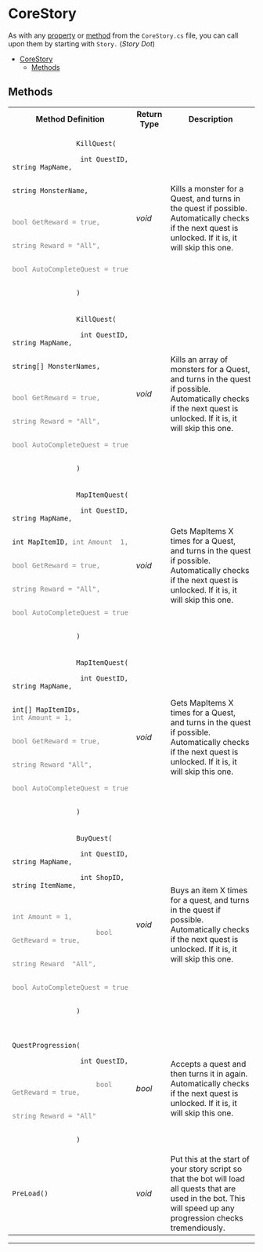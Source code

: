 
# CoreStory

As with any [property](#properties) or [method](#methods) from the `CoreStory.cs` file, you can call upon them by starting with `Story.` (*Story Dot*)

- [CoreStory](#corestory)
  - [Methods](#methods)

## Methods

<table style="width:100%">
    <tr>
        <th style="width:22%">Method Definition</th>
        <th>Return Type</th>
        <th>Description</th>
    </tr>
    <tr>
        <td>
            <code>
                KillQuest(<br>
                &emsp;int&nbsp;QuestID, string&nbsp;MapName,<br>
                &emsp;string&nbsp;MonsterName,<br>
                <span style="color:gray">
                    &emsp;bool&nbsp;GetReward&nbsp;=&nbsp;true,<br>
                    &emsp;string&nbsp;Reward&nbsp;=&nbsp;"All",<br>
                    &emsp;bool&nbsp;AutoCompleteQuest&nbsp;=&nbsp;true<br>
                </span>
                )
            </code>
        </td>
        <td><i>void</i></td>
        <td>
            Kills a monster for a Quest, and turns in the quest if possible. 
            Automatically checks if the next quest is unlocked. If it is, it will skip this one.
        </td>
    </tr>
    <tr>
        <td>
            <code>
                KillQuest(<br>
                &emsp;int&nbsp;QuestID, string&nbsp;MapName,<br>
                &emsp;string[]&nbsp;MonsterNames,<br>
                <span style="color:gray">
                    &emsp;bool&nbsp;GetReward&nbsp;=&nbsp;true,<br>
                    &emsp;string&nbsp;Reward&nbsp;=&nbsp;"All",<br>
                    &emsp;bool&nbsp;AutoCompleteQuest&nbsp;=&nbsp;true<br>
                </span>
                )
            </code>
        </td>
        <td><i>void</i></td>
        <td>
            Kills an array of monsters for a Quest, and turns in the quest if possible. 
            Automatically checks if the next quest is unlocked. If it is, it will skip this one.
        </td>
    </tr>
    <tr>
        <td>
            <code>
                MapItemQuest(<br>
                &emsp;int&nbsp;QuestID, string&nbsp;MapName,<br>
                &emsp;int&nbsp;MapItemID, <span style="color:gray">int&nbsp;Amount&nbsp&nbsp;1,<br>
                    &emsp;bool&nbsp;GetReward&nbsp;=&nbsp;true,<br>
                    &emsp;string&nbsp;Reward&nbsp;=&nbsp;"All",<br>
                    &emsp;bool&nbsp;AutoCompleteQuest&nbsp;=&nbsp;true<br>
                </span>
                )
            </code>
        </td>
        <td><i>void</i></td>
        <td>
            Gets MapItems X times for a Quest, and turns in the quest if possible. 
            Automatically checks if the next quest is unlocked. If it is, it will skip this one.
        </td>
    </tr>
    <tr>
        <td>
            <code>
                MapItemQuest(<br>
                &emsp;int&nbsp;QuestID, string&nbsp;MapName,<br>
                &emsp;int[]&nbsp;MapItemIDs, <span style="color:gray">int&nbsp;Amount&nbsp;=&nbsp;1,<br>
                    &emsp;bool&nbsp;GetReward&nbsp;=&nbsp;true,<br>
                    &emsp;string&nbsp;Reward&nbsp;"All",<br>
                    &emsp;bool&nbsp;AutoCompleteQuest&nbsp;=&nbsp;true<br>
                </span>
                )
            </code>
        </td>
        <td><i>void</i></td>
        <td>
            Gets MapItems X times for a Quest, and turns in the quest if possible. 
            Automatically checks if the next quest is unlocked. If it is, it will skip this one.
        </td>
    </tr>
    <tr>
        <td>
            <code>
                BuyQuest(<br>
                &emsp;int&nbsp;QuestID, string&nbsp;MapName,<br>
                &emsp;int&nbsp;ShopID, string&nbsp;ItemName,<br>
                <span style="color:gray">
                    &emsp;int&nbsp;Amount&nbsp;=&nbsp;1,<br>
                    &emsp;bool GetReward = true,<br>
                    &emsp;string&nbsp;Reward&nbsp&nbsp;"All",<br>
                    &emsp;bool&nbsp;AutoCompleteQuest&nbsp;=&nbsp;true<br>
                </span>
                )
            </code>
        </td>
        <td><i>void</i></td>
        <td>
            Buys an item X times for a quest, and turns in the quest if possible. 
            Automatically checks if the next quest is unlocked. If it is, it will skip this one.
        </td>
    </tr>
    <tr>
        <td>
            <code>
                QuestProgression(<br>
                &emsp;int QuestID,<br>
                <span style="color:gray">
                    &emsp;bool GetReward&nbsp;=&nbsp;true,<br>
                    &emsp;string&nbsp;Reward&nbsp;=&nbsp;"All"<br>
                </span>
                )
            </code>
        </td>
        <td><i>bool</i></td>
        <td>
            Accepts a quest and then turns it in again.
            Automatically checks if the next quest is unlocked. If it is, it will skip this one.
        </td>
    </tr>
    <tr>
        <td>
            <code>PreLoad()</code>
        </td>
        <td><i>void</i></td>
        <td>
            Put this at the start of your story script so that the bot will load all quests that are used in the bot. 
            This will speed up any progression checks tremendiously.
        </td>
    </tr>
</table>

---------